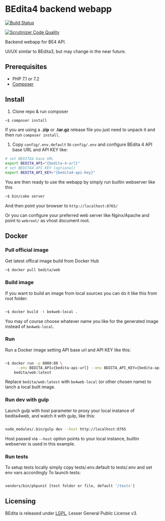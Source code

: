 # BEdita4 backend webapp

[![Build Status](https://travis-ci.org/bedita/web.svg)](https://travis-ci.org/bedita/web)
<!-- [![Code Coverage](https://codecov.io/gh/bedita/web/branch/master/graph/badge.svg)](https://codecov.io/gh/bedita/bedita/branch/master) -->
[![Scrutinizer Code Quality](https://scrutinizer-ci.com/g/bedita/web/badges/quality-score.png)](https://scrutinizer-ci.com/g/bedita/web/)

Backend webapp for BE4 API.

UI/UX similar to BEdita3, but may change in the near future.

## Prerequisites

* PHP 7.1 or 7.2
* [Composer](https://getcomposer.org/doc/00-intro.md#installation-linux-unix-osx)

## Install

1. Clone repo & run composer

```bash
~$ composer install
```

If you are using a **.zip** or **.tar.gz** release file you just need to unpack it and then run ``composer install``.

1. Copy `config/.env.default` to `config/.env` and configure BEdita 4 API base URL and API KEY like:

```bash
# set BEDITA4 base URL
export BEDITA_API="{bedita-4-url}"
# set BEDITA4 API KEY (optional)
export BEDITA_API_KEY="{bedita4-api-key}"
```

You are then ready to use the webapp by simply run builtin webserver like this

```bash
~$ bin/cake server
```

And then point your browser to `http://localhost:8765/`

Or you can configure your preferred web server like Nginx/Apache and point to `webroot/` as vhost document root.

## Docker

### Pull official image

Get latest offical image build from Docker Hub

```bash
~$ docker pull bedita/web
 ```

### Build image

If you want to build an image from local sources you can do it like this from root folder:

```bash

~$ docker build -t be4web-local .

```

You may of course choose whatever name you like for the generated image instead of `be4web-local`.

### Run

Run a Docker image setting API base url and API KEY like this:

```bash

~$ docker run -p 8080:80 \
     --env BEDITA_API={bedita-api-url} --env BEDITA_API_KEY={bedita-api-key} \
    bedita/web:latest

```

Replace `bedita/web:latest` with `be4web-local` (or other chosen name) to lanch a local built image.

### Run dev with gulp

Launch gulp with host parameter to proxy your local instance of bedita4web, and watch it with gulp, like this:

```bash

node_modules/.bin/gulp dev --host http://localhost:8765

```

Host passed via `--host` option points to your local instance, builtin webserver is used in this example.

### Run tests

To setup tests locally simply copy tests/.env.default to tests/.env and set env vars accordingly
To launch tests:

```bash

vendors/bin/phpunit [test folder or file, default '/tests']

```

## Licensing

BEdita is released under [LGPL](/bedita/bedita/blob/master/LICENSE.LGPL), Lesser General Public License v3.
